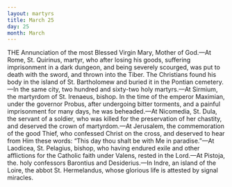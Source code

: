 ```yaml
---
layout: martyrs
title: March 25
day: 25
month: March
---
```

THE Annunciation of the most Blessed Virgin
Mary, Mother of God.&mdash;At Rome, St. Quirinus,
martyr, who after losing his goods, suffering imprisonment in a dark dungeon, and being severely
scourged, was put to death with the sword, and
thrown into the Tiber. The Christians found his
body in the island of St. Bartholomew and buried
it in the Pontian cemetery.&mdash;In the same city, two
hundred and sixty-two holy martyrs.&mdash;At Sirmium,
the martyrdom of St. Irenaeus, bishop. In the time
of the emperor Maximian, under the governor Probus, after undergoing bitter torments, and a painful
imprisonment for many days, he was beheaded.&mdash;At
Nicomedia, St. Dula, the servant of a soldier, who
was killed for the preservation of her chastity, and
deserved the crown of martyrdom.&mdash;At Jerusalem,
the commemoration of the good Thief, who confessed
Christ on the cross, and deserved to hear from Him
these words: “This day thou shalt be with Me in
paradise.”&mdash;At Laodicea, St. Pelagius, bishop, who
having endured exile and other afflictions for the
Catholic faith under Valens, rested in the Lord.&mdash;At
Pistoja, the. holy confessors Barontius and Desiderius.&mdash;In Indre, an island of the Loire, the abbot
St. Hermelandus, whose glorious life is attested by
signal miracles.


